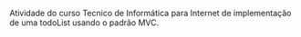 Atividade do curso Tecnico de Informática para Internet de implementação de uma todoList usando o padrão MVC.
